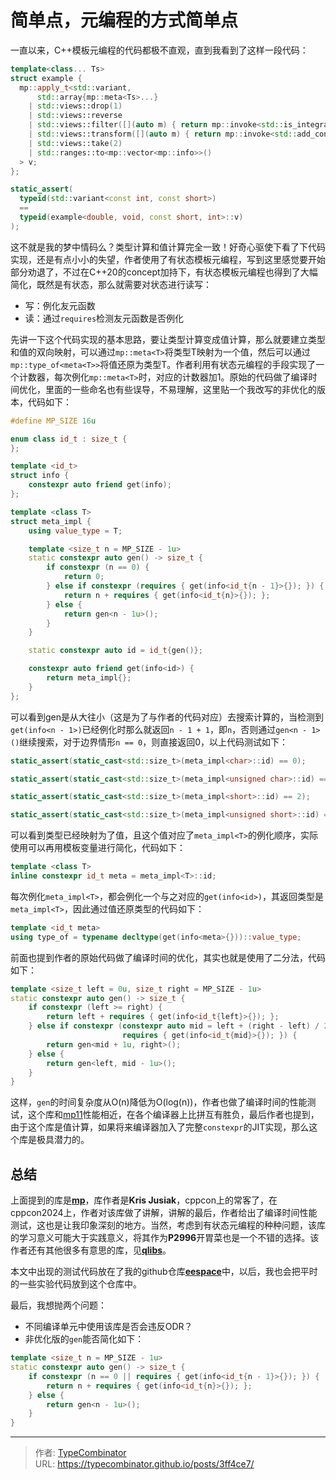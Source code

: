 # 简单点，元编程的方式简单点

一直以来，C++模板元编程的代码都极不直观，直到我看到了这样一段代码：

```c++
template<class... Ts>
struct example {
  mp::apply_t<std::variant,
      std::array{mp::meta<Ts>...}
    | std::views::drop(1)
    | std::views::reverse
    | std::views::filter([](auto m) { return mp::invoke<std::is_integral>(m); })
    | std::views::transform([](auto m) { return mp::invoke<std::add_const>(m); })
    | std::views::take(2)
    | std::ranges::to<mp::vector<mp::info>>()
  > v;
};

static_assert(
  typeid(std::variant<const int, const short>)
  ==
  typeid(example<double, void, const short, int>::v)
);
```
<!--more-->
这不就是我的梦中情码么？类型计算和值计算完全一致！好奇心驱使下看了下代码实现，还是有点小小的失望，作者使用了有状态模板元编程，写到这里感觉要开始部分劝退了，不过在C++20的concept加持下，有状态模板元编程也得到了大幅简化，既然是有状态，那么就需要对状态进行读写：

- 写：例化友元函数
- 读：通过`requires`检测友元函数是否例化

先讲一下这个代码实现的基本思路，要让类型计算变成值计算，那么就要建立类型和值的双向映射，可以通过`mp::meta<T>`将类型T映射为一个值，然后可以通过`mp::type_of<meta<T>>`将值还原为类型T。作者利用有状态元编程的手段实现了一个计数器，每次例化`mp::meta<T>`时，对应的计数器加1。原始的代码做了编译时间优化，里面的一些命名也有些误导，不易理解，这里贴一个我改写的非优化的版本，代码如下：

```c++
#define MP_SIZE 16u

enum class id_t : size_t {
};

template <id_t>
struct info {
    constexpr auto friend get(info);
};

template <class T>
struct meta_impl {
    using value_type = T;

    template <size_t n = MP_SIZE - 1u>
    static constexpr auto gen() -> size_t {
        if constexpr (n == 0) {
            return 0;
        } else if constexpr (requires { get(info<id_t{n - 1}>{}); }) {
            return n + requires { get(info<id_t{n}>{}); };
        } else {
            return gen<n - 1u>();
        }
    }

    static constexpr auto id = id_t{gen()};

    constexpr auto friend get(info<id>) {
        return meta_impl{};
    }
};
```

可以看到gen是从大往小（这是为了与作者的代码对应）去搜索计算的，当检测到`get(info<n - 1>)`已经例化时那么就返回`n - 1 + 1`，即`n`，否则通过`gen<n - 1>()`继续搜索，对于边界情形`n == 0`，则直接返回0，以上代码测试如下：

```c++
static_assert(static_cast<std::size_t>(meta_impl<char>::id) == 0);

static_assert(static_cast<std::size_t>(meta_impl<unsigned char>::id) == 1);

static_assert(static_cast<std::size_t>(meta_impl<short>::id) == 2);

static_assert(static_cast<std::size_t>(meta_impl<unsigned short>::id) == 3);
```

可以看到类型已经映射为了值，且这个值对应了`meta_impl<T>`的例化顺序，实际使用可以再用模板变量进行简化，代码如下：

```c++
template <class T>
inline constexpr id_t meta = meta_impl<T>::id;
```

每次例化`meta_impl<T>`，都会例化一个与之对应的`get(info<id>)`，其返回类型是`meta_impl<T>`，因此通过值还原类型的代码如下：

```c++
template <id_t meta>
using type_of = typename decltype(get(info<meta>{}))::value_type;
```

前面也提到作者的原始代码做了编译时间的优化，其实也就是使用了二分法，代码如下：

```c++
template <size_t left = 0u, size_t right = MP_SIZE - 1u>
static constexpr auto gen() -> size_t {
    if constexpr (left >= right) {
        return left + requires { get(info<id_t{left}>{}); };
    } else if constexpr (constexpr auto mid = left + (right - left) / 2u;
                         requires { get(info<id_t{mid}>{}); }) {
        return gen<mid + 1u, right>();
    } else {
        return gen<left, mid - 1u>();
    }
}
```

这样，`gen`的时间复杂度从O(n)降低为O(log(n))，作者也做了编译时间的性能测试，这个库和[mp11](https://github.com/boostorg/mp11)性能相近，在各个编译器上比拼互有胜负，最后作者也提到，由于这个库是值计算，如果将来编译器加入了完整`constexpr`的JIT实现，那么这个库是极具潜力的。

## 总结

上面提到的库是[**mp**](https://github.com/qlibs/mp)，库作者是**Kris Jusiak**，cppcon上的常客了，在cppcon2024上，作者对该库做了讲解，讲解的最后，作者给出了编译时间性能测试，这也是让我印象深刻的地方。当然，考虑到有状态元编程的种种问题，该库的学习意义可能大于实践意义，将其作为**P2996**开胃菜也是一个不错的选择。该作者还有其他很多有意思的库，见[**qlibs**](https://github.com/qlibs)。

本文中出现的测试代码放在了我的github仓库[**eespace**](https://github.com/TypeCombinator/eespace/blob/main/examples/smp/main.cpp)中，以后，我也会把平时的一些实验代码放到这个仓库中。

最后，我想抛两个问题：

- 不同编译单元中使用该库是否会违反ODR？
- 非优化版的`gen`能否简化如下：

```c++
template <size_t n = MP_SIZE - 1u>
static constexpr auto gen() -> size_t {
    if constexpr (n == 0 || requires { get(info<id_t{n - 1}>{}); }) {
        return n + requires { get(info<id_t{n}>{}); };
    } else {
        return gen<n - 1u>();
    }
}
```

---

> 作者: [TypeCombinator](https://github.com/TypeCombinator)  
> URL: https://typecombinator.github.io/posts/3ff4ce7/  

